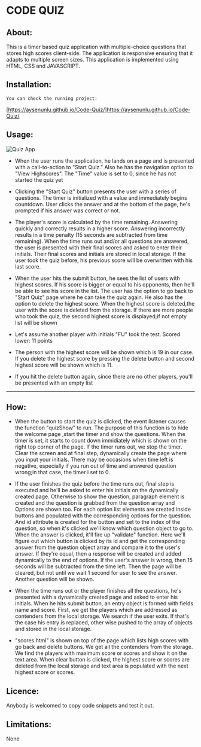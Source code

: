 # CODE QUIZ

## About: ##

This is a timer based quiz application with multiple-choice questions that stores high scores client-side. The application is responsive ensuring that it adapts to multiple screen sizes. This application is implemented using HTML, CSS and JAVASCRIPT.

## Installation: ##

    You can check the running project: 
  
  [https://aysenunlu.github.io/Code-Quiz/]https://aysenunlu.github.io/Code-Quiz/

## Usage: ##

  ![Quiz App](images/quiz.gif)

   - When the user runs the application, he lands on a page and is presented with a call-to-action to "Start Quiz." Also he has the navigation option to "View Highscores". The "Time" value is set to 0, since he has not started the quiz yet

   - Clicking the "Start Quiz" button presents the user with a series of questions. The timer is initialized with a value and immediately begins countdown. User clicks the answer and at the bottom of the page, he's prompted if his answer was correct or not.

   - The player's score is calculated by the time remaining. Answering quickly and correctly results in a higher score. Answering incorrectly results in a time penalty (15 seconds are subtracted from time remaining). When the time runs out and/or all questions are answered, the user is presented with their final scores and asked to enter their initials. Their final scores and initials are stored in local storage. If the user took the quiz before, his previous score will be overwritten with his last score. 

   - When the user hits the submit button, he sees the list of users with highest scores. If his score is bigger or equal to his opponents, then he'll be able to see his score in the list. The user has the option to go back to "Start Quiz" page where he can take the quiz again. He also has the option to delete the highest score. When the highest score is deleted,the user with the score is deleted from the storage. If there are more people who took the quiz, the second highest score is displayed;if not empty list will be shown

- Let's assume another player with initials "FU" took the test. Scored lower: 11 points
    
- The person with the highest score will be shown which is 19 in our case. If you delete the highest score by pressing the delete button and second highest score will be shown which is 11.

- If you hit the delete button again, since there are no other players, you'll be presented with an empty list

---------------------------------------------------------------------------------------------------------------------------

## How: ##

* When the button to start the quiz is clicked, the event listener causes the function "quizShow" to run. The purpose of this function is to hide the welcome page ,start the timer and show the questions. When the timer is set, it starts to count down immidiately which is shown on the right top corner of the page. If the timer runs out, we stop the timer. Clear the screen and at final step, dynamically create the page where you input your initials. There may be occasions when time left is negative, especially if you run out of time and answered question wrong;in that case, the timer i set to 0.

* If the user finishes the quiz before the time runs out, final step is executed and he'll be asked to enter his initials on the dynamically created page. Otherwise to show the question, paragraph element is created and the question is grabbed from the question array and Options are shown too. For each option list elements are created inside buttons and populated with the corresponding options for the question. And id attribute is created for the button and set to the index of the question, so when it's clicked we'll know which question object to go to. When the answer is clicked, it'll fire up "validate" function. Here we'll figure out which button is clicked by its id and get the corresponding answer from the question object array and compare it to the user's answer. If they're equal, then a response will be created and added dynamically to the end of options. If the user's answer is wrong, then 15 seconds will be subtracted from the time left. Then the page will be cleared, but not until we wait 1 second for user to see the answer. Another question will be shown.

* When the time runs out or the player finishes all the questions, he's presented with a dynamically created page and asked to enter his initials. When he hits submit button, an entry object is formed with fields name and score. First, we get the players which are addressed as contenders from the local storage. We search if the user exits. If that's the case his entry is replaced, other wise pushed to the array of objects and stored in the local storage.

* "scores.html" is shown on top of the page which lists high scores with go back and delete buttons. We get all the contenders from the storage. We find the players with maximum score or scores and show it on the text area. When clear button is clicked, the highest score or scores are deleted from the local storage and text area is populated with the next highest score or scores.

## Licence: ##

Anybody is welcomed to copy code snippets and test it out.

## Limitations: ##

 None